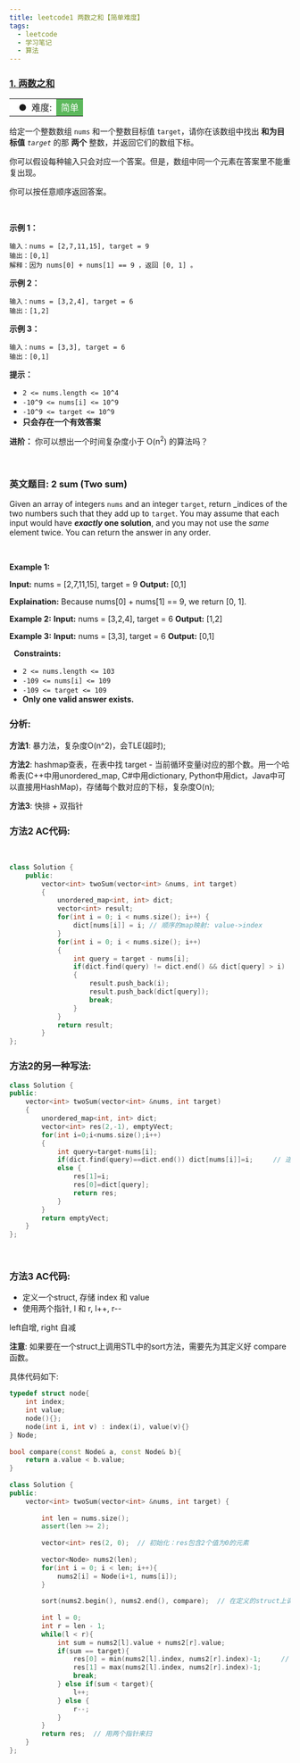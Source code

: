 ```yaml
---
title: leetcode1 两数之和【简单难度】
tags:
  - leetcode
  - 学习笔记
  - 算法  
---
```


### [1. 两数之和](https://leetcode-cn.com/problems/two-sum/)

<table>    <tr>     <td bgcolor=white width=auto>&nbsp; ● &nbsp;难度: </td>    <td bgcolor=#5cb85c width=auto><font color=white>简单</font></td> </tr></table>



给定一个整数数组 `nums` 和一个整数目标值 `target`，请你在该数组中找出 **和为目标值** *`target`* 的那 **两个** 整数，并返回它们的数组下标。

你可以假设每种输入只会对应一个答案。但是，数组中同一个元素在答案里不能重复出现。

你可以按任意顺序返回答案。

<br/>

**示例 1：**

```
输入：nums = [2,7,11,15], target = 9
输出：[0,1]
解释：因为 nums[0] + nums[1] == 9 ，返回 [0, 1] 。
```

**示例 2：**

```
输入：nums = [3,2,4], target = 6
输出：[1,2]
```

**示例 3：**

```
输入：nums = [3,3], target = 6
输出：[0,1]
```

 

**提示：**

- `2 <= nums.length <= 10^4`
- `-10^9 <= nums[i] <= 10^9`
- `-10^9 <= target <= 10^9`
- **只会存在一个有效答案**

**进阶：** 你可以想出一个时间复杂度小于 O(n<sup>2</sup>) 的算法吗？

<br/>

### 英文题目: 2 sum (Two sum)

Given an array of integers `nums` and an integer `target`, return _indices of the two numbers such that they add up to `target`.
You may assume that each input would have **_exactly_ one solution**, and you may not use the _same_ element twice.
You can return the answer in any order.

<br/>

**Example 1:**

**Input:** nums = [2,7,11,15], target = 9
**Output:** [0,1]

**Explaination:** Because nums[0] + nums[1] == 9, we return [0, 1].


**Example 2:**
**Input:** nums = [3,2,4], target = 6
**Output:** [1,2]


**Example 3:**
**Input:** nums = [3,3], target = 6
**Output:** [0,1]


 
**Constraints:**

- `2 <= nums.length <= 103`
- `-109 <= nums[i] <= 109`
- `-109 <= target <= 109`
- **Only one valid answer exists.**



### 分析:

**方法1**: 暴力法，复杂度O(n^2)，会TLE(超时);

**方法2**: hashmap查表，在表中找 target - 当前循环变量i对应的那个数。用一个哈希表(C++中用unordered_map, C#中用dictionary, Python中用dict，Java中可以直接用HashMap)，存储每个数对应的下标，复杂度O(n);

**方法3**: 快排 + 双指针
​

### 方法2 AC代码:
​
```cpp
class Solution {
	public:
		vector<int> twoSum(vector<int> &nums, int target)
		{
			unordered_map<int, int> dict;
			vector<int> result;
			for(int i = 0; i < nums.size(); i++) {
				dict[nums[i]] = i; // 顺序的map映射: value->index 
			}
			for(int i = 0; i < nums.size(); i++)
			{
				int query = target - nums[i];
				if(dict.find(query) != dict.end() && dict[query] > i)  // dict[query] > i是为了防止重复计算 
				{
					result.push_back(i);
					result.push_back(dict[query]);
					break;
				}
			}
			return result;
		}
};
```

### 方法2的另一种写法:

```cpp
class Solution {
public:
	vector<int> twoSum(vector<int> &nums, int target)
	{
		unordered_map<int, int> dict;
		vector<int> res(2,-1), emptyVect;
		for(int i=0;i<nums.size();i++)
		{
			int query=target-nums[i];
			if(dict.find(query)==dict.end()) dict[nums[i]]=i;     // 逆序的map映射: value->index
			else {
				res[1]=i;
				res[0]=dict[query];
				return res;	
			}
		}
		return emptyVect;
	}
};
```
​

### 方法3 AC代码:

- 定义一个struct, 存储 index 和 value
- 使用两个指针, l 和 r, l++, r--

left自增, right 自减


**注意**: 如果要在一个struct上调用STL中的sort方法，需要先为其定义好 compare 函数。
​

具体代码如下:
```cpp
typedef struct node{
    int index;
    int value;
    node(){};
    node(int i, int v) : index(i), value(v){}
} Node;
 
bool compare(const Node& a, const Node& b){
    return a.value < b.value;
}
 
class Solution {
public:
    vector<int> twoSum(vector<int> &nums, int target) {
         
        int len = nums.size();
        assert(len >= 2);         
         
        vector<int> res(2, 0);  // 初始化：res包含2个值为0的元素
         
        vector<Node> nums2(len);
        for(int i = 0; i < len; i++){
            nums2[i] = Node(i+1, nums[i]);
        }
        
        sort(nums2.begin(), nums2.end(), compare);  // 在定义的struct上调用快排，T(n)=O(n*log(n))
         
        int l = 0;
        int r = len - 1;
        while(l < r){
            int sum = nums2[l].value + nums2[r].value;
            if(sum == target){
                res[0] = min(nums2[l].index, nums2[r].index)-1;     // 注意，这里需要减去1
                res[1] = max(nums2[l].index, nums2[r].index)-1;
                break;
            } else if(sum < target){
                l++;
            } else {
                r--;
            }
        }       
        return res;  // 用两个指针来扫
    }
};
```

